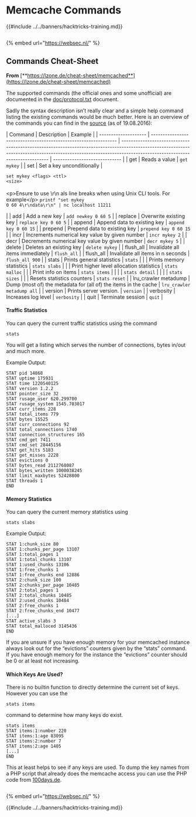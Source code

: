 # Memcache Commands

{{#include ../../banners/hacktricks-training.md}}

<figure><img src="https://pentest.eu/RENDER_WebSec_10fps_21sec_9MB_29042024.gif" alt=""><figcaption></figcaption></figure>

{% embed url="https://websec.nl/" %}

## Commands Cheat-Sheet

**From** [**https://lzone.de/cheat-sheet/memcached**](https://lzone.de/cheat-sheet/memcached)

The supported commands (the official ones and some unofficial) are documented in the [doc/protocol.txt](https://github.com/memcached/memcached/blob/master/doc/protocol.txt) document.

Sadly the syntax description isn’t really clear and a simple help command listing the existing commands would be much better. Here is an overview of the commands you can find in the [source](https://github.com/memcached/memcached) (as of 19.08.2016):

| Command              | Description                                                     | Example                                                                                                                                                                                                     |
| -------------------- | --------------------------------------------------------------- | ----------------------------------------------------------------------------------------------------------------------------------------------------------------------------------------------------------- | ----------------------------- |
| get                  | Reads a value                                                   | `get mykey`                                                                                                                                                                                                 |
| set                  | Set a key unconditionally                                       | <p><code>set mykey &#x3C;flags> &#x3C;ttl> &#x3C;size></code><br><br>&#x3C;p>Ensure to use \r\n als line breaks when using Unix CLI tools. For example&#x3C;/p> <code>printf "set mykey 0 60 4\r\ndata\r\n" | nc localhost 11211</code></p> |
| add                  | Add a new key                                                   | `add newkey 0 60 5`                                                                                                                                                                                         |
| replace              | Overwrite existing key                                          | `replace key 0 60 5`                                                                                                                                                                                        |
| append               | Append data to existing key                                     | `append key 0 60 15`                                                                                                                                                                                        |
| prepend              | Prepend data to existing key                                    | `prepend key 0 60 15`                                                                                                                                                                                       |
| incr                 | Increments numerical key value by given number                  | `incr mykey 2`                                                                                                                                                                                              |
| decr                 | Decrements numerical key value by given number                  | `decr mykey 5`                                                                                                                                                                                              |
| delete               | Deletes an existing key                                         | `delete mykey`                                                                                                                                                                                              |
| flush_all            | Invalidate all items immediately                                | `flush_all`                                                                                                                                                                                                 |
| flush_all            | Invalidate all items in n seconds                               | `flush_all 900`                                                                                                                                                                                             |
| stats                | Prints general statistics                                       | `stats`                                                                                                                                                                                                     |
|                      | Prints memory statistics                                        | `stats slabs`                                                                                                                                                                                               |
|                      | Print higher level allocation statistics                        | `stats malloc`                                                                                                                                                                                              |
|                      | Print info on items                                             | `stats items`                                                                                                                                                                                               |
|                      |                                                                 | `stats detail`                                                                                                                                                                                              |
|                      |                                                                 | `stats sizes`                                                                                                                                                                                               |
|                      | Resets statistics counters                                      | `stats reset`                                                                                                                                                                                               |
| lru_crawler metadump | Dump (most of) the metadata for (all of) the items in the cache | `lru_crawler metadump all`                                                                                                                                                                                  |
| version              | Prints server version.                                          | `version`                                                                                                                                                                                                   |
| verbosity            | Increases log level                                             | `verbosity`                                                                                                                                                                                                 |
| quit                 | Terminate session                                               | `quit`                                                                                                                                                                                                      |

#### Traffic Statistics <a href="#traffic-statistics" id="traffic-statistics"></a>

You can query the current traffic statistics using the command

```
stats
```

You will get a listing which serves the number of connections, bytes in/out and much more.

Example Output:

```
STAT pid 14868
STAT uptime 175931
STAT time 1220540125
STAT version 1.2.2
STAT pointer_size 32
STAT rusage_user 620.299700
STAT rusage_system 1545.703017
STAT curr_items 228
STAT total_items 779
STAT bytes 15525
STAT curr_connections 92
STAT total_connections 1740
STAT connection_structures 165
STAT cmd_get 7411
STAT cmd_set 28445156
STAT get_hits 5183
STAT get_misses 2228
STAT evictions 0
STAT bytes_read 2112768087
STAT bytes_written 1000038245
STAT limit_maxbytes 52428800
STAT threads 1
END
```

#### Memory Statistics <a href="#memory-statistics" id="memory-statistics"></a>

You can query the current memory statistics using

```
stats slabs
```

Example Output:

```
STAT 1:chunk_size 80
STAT 1:chunks_per_page 13107
STAT 1:total_pages 1
STAT 1:total_chunks 13107
STAT 1:used_chunks 13106
STAT 1:free_chunks 1
STAT 1:free_chunks_end 12886
STAT 2:chunk_size 100
STAT 2:chunks_per_page 10485
STAT 2:total_pages 1
STAT 2:total_chunks 10485
STAT 2:used_chunks 10484
STAT 2:free_chunks 1
STAT 2:free_chunks_end 10477
[...]
STAT active_slabs 3
STAT total_malloced 3145436
END
```

If you are unsure if you have enough memory for your memcached instance always look out for the “evictions” counters given by the “stats” command. If you have enough memory for the instance the “evictions” counter should be 0 or at least not increasing.

#### Which Keys Are Used? <a href="#which-keys-are-used" id="which-keys-are-used"></a>

There is no builtin function to directly determine the current set of keys. However you can use the

```
stats items
```

command to determine how many keys do exist.

```
stats items
STAT items:1:number 220
STAT items:1:age 83095
STAT items:2:number 7
STAT items:2:age 1405
[...]
END
```

This at least helps to see if any keys are used. To dump the key names from a PHP script that already does the memcache access you can use the PHP code from [100days.de](http://100days.de/serendipity/archives/55-Dumping-MemcacheD-Content-Keys-with-PHP.html).

<figure><img src="https://pentest.eu/RENDER_WebSec_10fps_21sec_9MB_29042024.gif" alt=""><figcaption></figcaption></figure>

{% embed url="https://websec.nl/" %}

{{#include ../../banners/hacktricks-training.md}}


